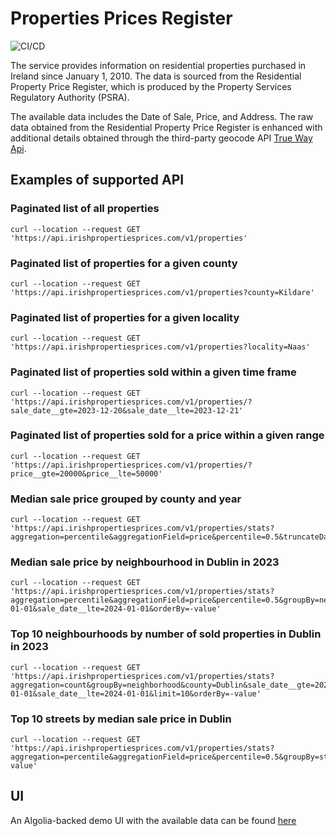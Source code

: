 # Properties Prices Register

![CI/CD](https://github.com/luciotudisco/properties-prices-register/actions/workflows/main.yml/badge.svg)

The service provides information on residential properties purchased in
Ireland since January 1, 2010. The data is sourced from the Residential
Property Price Register, which is produced by the Property Services
Regulatory Authority (PSRA).

The available data includes the Date of Sale, Price, and Address. The raw
data obtained from the Residential Property Price Register is enhanced with
additional details obtained through the third-party geocode
API [True Way Api](https://truewayapi.com/).

## Examples of supported API

### Paginated list of all properties

```shell
curl --location --request GET 'https://api.irishpropertiesprices.com/v1/properties'
```

### Paginated list of properties for a given county

```shell
curl --location --request GET 'https://api.irishpropertiesprices.com/v1/properties?county=Kildare'
```

### Paginated list of properties for a given locality

```shell
curl --location --request GET 'https://api.irishpropertiesprices.com/v1/properties?locality=Naas'
```

### Paginated list of properties sold within a given time frame

```shell
curl --location --request GET 'https://api.irishpropertiesprices.com/v1/properties/?sale_date__gte=2023-12-20&sale_date__lte=2023-12-21'
```

### Paginated list of properties sold for a price within a given range

```shell
curl --location --request GET 'https://api.irishpropertiesprices.com/v1/properties/?price__gte=20000&price__lte=50000'
```

### Median sale price grouped by county and year

```shell
curl --location --request GET 'https://api.irishpropertiesprices.com/v1/properties/stats?aggregation=percentile&aggregationField=price&percentile=0.5&truncateDate=sale_date=year&groupBy=sale_date__trunc__year,county'
```

### Median sale price by neighbourhood in Dublin in 2023

```shell
curl --location --request GET 'https://api.irishpropertiesprices.com/v1/properties/stats?aggregation=percentile&aggregationField=price&percentile=0.5&groupBy=neighborhood&county=Dublin&sale_date__gte=2023-01-01&sale_date__lte=2024-01-01&orderBy=-value'
```

### Top 10 neighbourhoods by number of sold properties in Dublin in 2023

```shell
curl --location --request GET 'https://api.irishpropertiesprices.com/v1/properties/stats?aggregation=count&groupBy=neighborhood&county=Dublin&sale_date__gte=2023-01-01&sale_date__lte=2024-01-01&limit=10&orderBy=-value'
```

### Top 10 streets by median sale price in Dublin

```shell
curl --location --request GET 'https://api.irishpropertiesprices.com/v1/properties/stats?aggregation=percentile&aggregationField=price&percentile=0.5&groupBy=street&county=Dublin&limit=10&orderBy=-value'
```

## UI

An Algolia-backed demo UI with the available data can be found [here](https://dashboard.algolia.com/interface-demos/dc3c78f1-ee11-41da-a0bc-2d41a464064f?utm_medium=page_link&utm_source=dashboard)
